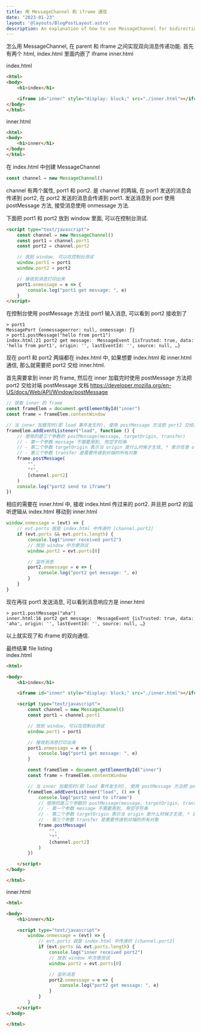 ```yaml
---
title: 用 MessageChannel 和 iframe 通信
date: "2023-01-23"
layout: '@layouts/BlogPostLayout.astro'
description: An explanation of how to use MessageChannel for bidirectional communication between a parent page and an iframe, with code examples and step-by-step instructions.
---
```

怎么用 MessageChannel, 在 parent 和 iframe 之间实现双向消息传递功能.
首先有两个 html, index.html 里面内嵌了 iframe inner.html

index.html
```html
<html>
<body>
    <h1>index</h1>

    <iframe id="inner" style="display: block;" src="./inner.html"></iframe>
</body>
</html>
```

inner.html
```html
<html>
<body>
    <h1>inner</h1>
</body>
</html>
```

在 index.html 中创建 MessageChannel
```javascript
const channel = new MessageChannel()
```

channel 有两个属性, port1 和 port2. 是 channel 的两端, 在 port1 发送的消息会传递到 port2, 在 port2 发送的消息会传递到 port1.
发送消息到 port 使用 postMessage 方法, 接受消息使用 onmessage 方法. 

下面把 port1 和 port2 放到 window 里面, 可以在控制台测试.
```html
<script type="text/javascript">
    const channel = new MessageChannel()
    const port1 = channel.port1
    const port2 = channel.port2

    // 放到 window, 可以在控制台测试
    window.port1 = port1
    window.port2 = port2

    // 接收到消息打印出来
    port1.onmessage = e => {
        console.log("port1 get message: ", e)
    }
</script>
```

在控制台使用 postMessage 方法往 port1 输入消息, 可以看到 port2 接收到了
```
> port1
MessagePort {onmessageerror: null, onmessage: ƒ}
> port1.postMessage("hello from port1")
index.html:21 port2 get message:  MessageEvent {isTrusted: true, data: 'hello from port1', origin: '', lastEventId: '', source: null, …}
```

现在 port1 和 port2 两端都在 index.html 中, 如果想要 index.html 和 inner.html 通信, 那么就需要把 port2 交给 inner.html.  

首先需要拿到 inner 的 frame, 然后在 inner 加载完时使用 postMessage 方法把 port2 交给对端
postMessage 文档 https://developer.mozilla.org/en-US/docs/Web/API/Window/postMessage
```javascript
// 获取 inner 的 frame
const frameElem = document.getElementById("inner")
const frame = frameElem.contentWindow

// 当 inner 加载完时(即 load 事件发生时), 使用 postMessage 方法把 port2 交给对端
frameElem.addEventListener("load", function () {
    // 使用的是三个参数的 postMessage(message, targetOrigin, transfer)
    // - 第一个参数 message 不需要用到, 用空字符串
    // - 第二个参数 targetOrigin 表示当 origin 是什么时候才生效, * 表示任意 origin
    // - 第三个参数 transfer 是需要传递到对端的所有对象
    frame.postMessage(
        "",
        "*",
        [channel.port2]
    )
    console.log("port2 send to iframe")
})
```

相应的需要在 inner.html 中, 接收 index.html 传过来的 port2.
并且把 port2 的监听逻辑从 index.html 移动到 inner.html
```javascript
window.onmessage = (evt) => {
    // evt.ports 就是 index.html 中传递的 [channel.port2]
    if (evt.ports && evt.ports.length) {
        console.log("inner received port2")
        // 放到 window 中方便测试
        window.port2 = evt.ports[0]

        // 监听消息
        port2.onmessage = e => {
            console.log("port2 get message: ", e)
        }
    }
}
```

现在再往 port1 发送消息, 可以看到消息响应方是 inner.html
```
> port1.postMessage("aha")
inner.html:16 port2 get message:  MessageEvent {isTrusted: true, data: 'aha', origin: '', lastEventId: '', source: null, …}
```

以上就实现了和 iframe 的双向通信.

最终结果 file listing  
index.html
```html
<html>

<body>
    <h1>index</h1>

    <iframe id="inner" style="display: block;" src="./inner.html"></iframe>

    <script type="text/javascript">
        const channel = new MessageChannel()
        const port1 = channel.port1

        // 放到 window, 可以在控制台测试
        window.port1 = port1

        // 接收到消息打印出来
        port1.onmessage = e => {
            console.log("port1 get message: ", e)
        }

        const frameElem = document.getElementById("inner")
        const frame = frameElem.contentWindow

        // 当 inner 加载完时(即 load 事件发生时), 使用 postMessage 方法把 port2 交给对端
        frameElem.addEventListener("load", () => {
            console.log("port2 send to iframe")
            // 使用的是三个参数的 postMessage(message, targetOrigin, transfer)
            // - 第一个参数 message 不需要用到, 用空字符串
            // - 第二个参数 targetOrigin 表示当 origin 是什么时候才生效, * 表示任意 origin
            // - 第三个参数 transfer 是需要传递到对端的所有对象
            frame.postMessage(
                "",
                "*",
                [channel.port2]
            )
        })

    </script>
</body>

</html>
```

inner.html
```html
<html>

<body>
    <h1>inner</h1>

    <script type="text/javascript">
        window.onmessage = (evt) => {
            // evt.ports 就是 index.html 中传递的 [channel.port2]
            if (evt.ports && evt.ports.length) {
                console.log("inner received port2")
                // 放到 window 中方便测试
                window.port2 = evt.ports[0]

                // 监听消息
                port2.onmessage = e => {
                    console.log("port2 get message: ", e)
                }
            }
        }
    </script>
</body>

</html>
```
